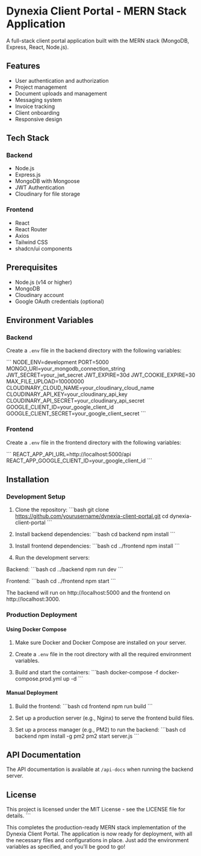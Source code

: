 # Dynexia Client Portal - MERN Stack Application

A full-stack client portal application built with the MERN stack (MongoDB, Express, React, Node.js).

## Features

- User authentication and authorization
- Project management
- Document uploads and management
- Messaging system
- Invoice tracking
- Client onboarding
- Responsive design

## Tech Stack

### Backend
- Node.js
- Express.js
- MongoDB with Mongoose
- JWT Authentication
- Cloudinary for file storage

### Frontend
- React
- React Router
- Axios
- Tailwind CSS
- shadcn/ui components

## Prerequisites

- Node.js (v14 or higher)
- MongoDB
- Cloudinary account
- Google OAuth credentials (optional)

## Environment Variables

### Backend
Create a `.env` file in the backend directory with the following variables:

\`\`\`
NODE_ENV=development
PORT=5000
MONGO_URI=your_mongodb_connection_string
JWT_SECRET=your_jwt_secret
JWT_EXPIRE=30d
JWT_COOKIE_EXPIRE=30
MAX_FILE_UPLOAD=10000000
CLOUDINARY_CLOUD_NAME=your_cloudinary_cloud_name
CLOUDINARY_API_KEY=your_cloudinary_api_key
CLOUDINARY_API_SECRET=your_cloudinary_api_secret
GOOGLE_CLIENT_ID=your_google_client_id
GOOGLE_CLIENT_SECRET=your_google_client_secret
\`\`\`

### Frontend
Create a `.env` file in the frontend directory with the following variables:

\`\`\`
REACT_APP_API_URL=http://localhost:5000/api
REACT_APP_GOOGLE_CLIENT_ID=your_google_client_id
\`\`\`

## Installation

### Development Setup

1. Clone the repository:
\`\`\`bash
git clone https://github.com/yourusername/dynexia-client-portal.git
cd dynexia-client-portal
\`\`\`

2. Install backend dependencies:
\`\`\`bash
cd backend
npm install
\`\`\`

3. Install frontend dependencies:
\`\`\`bash
cd ../frontend
npm install
\`\`\`

4. Run the development servers:

Backend:
\`\`\`bash
cd ../backend
npm run dev
\`\`\`

Frontend:
\`\`\`bash
cd ../frontend
npm start
\`\`\`

The backend will run on http://localhost:5000 and the frontend on http://localhost:3000.

### Production Deployment

#### Using Docker Compose

1. Make sure Docker and Docker Compose are installed on your server.

2. Create a `.env` file in the root directory with all the required environment variables.

3. Build and start the containers:
\`\`\`bash
docker-compose -f docker-compose.prod.yml up -d
\`\`\`

#### Manual Deployment

1. Build the frontend:
\`\`\`bash
cd frontend
npm run build
\`\`\`

2. Set up a production server (e.g., Nginx) to serve the frontend build files.

3. Set up a process manager (e.g., PM2) to run the backend:
\`\`\`bash
cd backend
npm install -g pm2
pm2 start server.js
\`\`\`

## API Documentation

The API documentation is available at `/api-docs` when running the backend server.

## License

This project is licensed under the MIT License - see the LICENSE file for details.
\`\`\`

This completes the production-ready MERN stack implementation of the Dynexia Client Portal. The application is now ready for deployment, with all the necessary files and configurations in place. Just add the environment variables as specified, and you'll be good to go!
